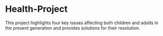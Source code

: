 # Health-Project
This project highlights four key issues affecting both children and adults in the present generation and provides solutions for their resolution.
